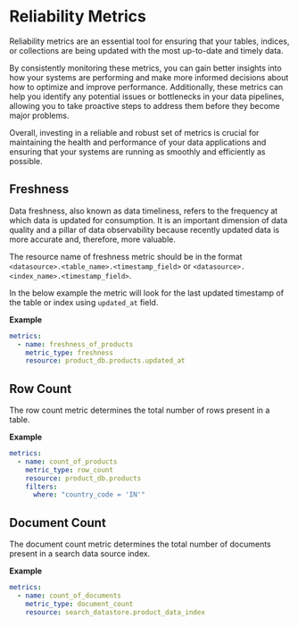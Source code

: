 # **Reliability Metrics**

Reliability metrics are an essential tool for ensuring that your tables, indices, or collections are being updated with the most up-to-date and timely data.

By consistently monitoring these metrics, you can gain better insights into how your systems are performing and make more informed decisions about how to optimize and improve performance. Additionally, these metrics can help you identify any potential issues or bottlenecks in your data pipelines, allowing you to take proactive steps to address them before they become major problems.

Overall, investing in a reliable and robust set of metrics is crucial for maintaining the health and performance of your data applications and ensuring that your systems are running as smoothly and efficiently as possible.


## **Freshness**

Data freshness, also known as data timeliness, refers to the frequency at which data is updated for consumption. It is an important dimension of data quality and a pillar of data observability because recently updated data is more accurate and, therefore, more valuable.

The resource name of freshness metric should be in the format `<datasource>.<table_name>.<timestamp_field>` or `<datasource>.<index_name>.<timestamp_field>`.

In the below example the metric will look for the last updated timestamp of the table or index using `updated_at` field.

**Example**

```yaml title="dcs_config.yaml"
metrics:
  - name: freshness_of_products
    metric_type: freshness
    resource: product_db.products.updated_at
```


## **Row Count**

The row count metric determines the total number of rows present in a table.

**Example**

```yaml title="dcs_config.yaml"
metrics:
  - name: count_of_products
    metric_type: row_count
    resource: product_db.products
    filters:
      where: "country_code = 'IN'"
```

## **Document Count**

The document count metric determines the total number of documents present in a search data source index.

**Example**

```yaml title="dcs_config.yaml"
metrics:
  - name: count_of_documents
    metric_type: document_count
    resource: search_datastore.product_data_index
```